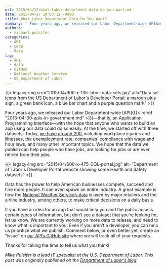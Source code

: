 ```yaml
---
url: 2015/04/17/what-labor-department-data-do-you-want.md
date: 2015-04-17 10:00:12 -0400
title: What Labor Department Data Do You Want?
summary: ' Four years ago, we released our Labor Department-wide API&mdash;that is, an Application Programming Interface&mdash;with the hope that anyone who wants to build an'
authors:
  - michael-pulsifer
categories:
  - API
  - Code
  - Data
tag:
  - API
  - data
  - GitHub
  - National Weather Service
  - US Department of Labor
---
```


{{< legacy-img src="2015/04/600-x-135-labor-data-sets.jpg" alt="Data set icons from the US Department of Labor's Developer Portal; a maroon plus sign, a green bank icon, a blue bar chart and a purple question mark" >}}

Four years ago, we released our Labor Department-wide [API]({{< relref "2013-04-30-apis-in-government.md" >}})—that is, an Application Programming Interface—with the hope that anyone who wants to build an app using our data could do so easily. At the time, we started off with three datasets. Today, [we have around 200](http://developer.dol.gov/dataset/), including workplace injuries and illnesses, the unemployment rate, companies’ compliance with wage and hour laws, and many other important topics. We hope that the data we publish can help people who have jobs, are looking for jobs or are even retired from their jobs.

{{< legacy-img src="2015/04/600-x-475-DOL-portal.jpg" alt="Department of Labor's Developer Portal website showing some Health and Safety datasets" >}}

Data has the power to help American businesses compete, succeed and hire more people. It can even spawn an entire industry. A great example is how the [National Weather Service’s data](http://www.commerce.gov/news/blog/2014/10/deputy-secretary-andrews-emphasizes-how-national-weather-service-employees-work) is used by major retailers and the airline industry, among others, to make critical decisions on a daily basis.

If you have an idea for an app that would help you and the public access certain types of information, but don’t see a dataset that you’re looking for, let us know. We are currently working on more data to release, and need to know what is important to you. Even if you aren’t a developer, you can help us prioritize what we publish. Comment below, or even better yet, create an “issue” on [our API’s GitHub site](https://github.com/USDepartmentofLabor/DOLAPI/issues) where we will track all of your requests.

Thanks for taking the time to tell us what you think!

_Mike Pulsifer is a lead IT specialist at the U.S. Department of Labor._ _This post was originally published on the [Department of Labor&#8217;s blog](https://blog.dol.gov/2015/04/10/what-labor-department-data-do-you-want/)_.
